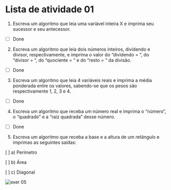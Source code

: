 # Lista de atividade 01

1. Escreva um algoritmo que leia uma variável inteira X e imprima seu sucessor e seu antecessor.

- [ ] Done

2. Escreva um algoritmo que leia dois números inteiros, dividendo e divisor, respectivamente, e imprima o valor do “dividendo = “, do “divisor = “, do “quociente = “ e do “resto = “ da divisão.

- [ ] Done

3. Escreva um algoritmo que leia 4 variáveis reais e imprima a média ponderada entre os valores, sabendo-se que os pesos são respectivamente 1, 2, 3 e 4.

- [ ] Done

4. Escreva um algoritmo que receba um número real e imprima o “número”, o “quadrado” e a “raiz quadrada” desse número.

- [ ] Done

5. Escreva um algoritmo que receba a base e a altura de um retângulo e imprimas as seguintes saídas:

[ ] a) Perímetro

[ ] b) Área

[ ] c) Diagonal

![exer 05](https://github.com/ifmscb-ads-turma-1229/primeiro-semestre/blob/main/doc/img/list-01-exer05.png)
